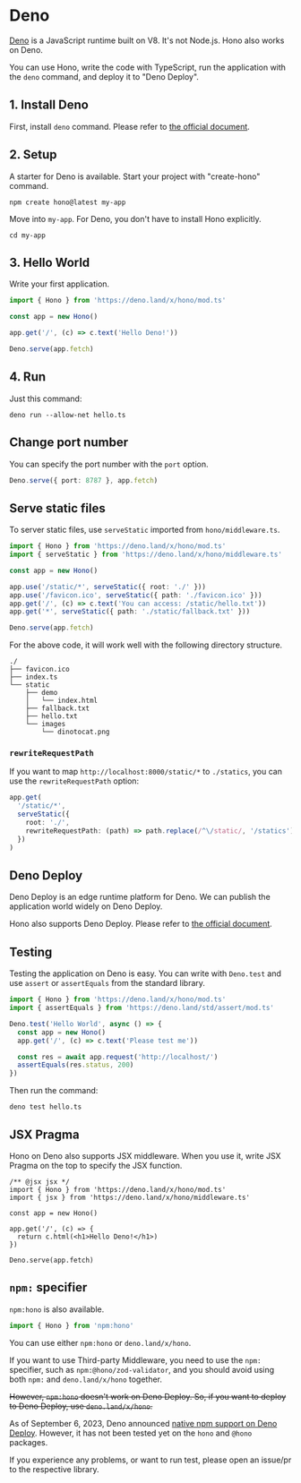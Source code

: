 # Deno

[Deno](https://deno.land/) is a JavaScript runtime built on V8. It's not Node.js.
Hono also works on Deno.

You can use Hono, write the code with TypeScript, run the application with the `deno` command, and deploy it to "Deno Deploy".

## 1. Install Deno

First, install `deno` command.
Please refer to [the official document](https://deno.land/manual/getting_started/installation).

## 2. Setup

A starter for Deno is available.
Start your project with "create-hono" command.

```
npm create hono@latest my-app
```

Move into `my-app`. For Deno, you don't have to install Hono explicitly.

```
cd my-app
```

## 3. Hello World

Write your first application.

```ts
import { Hono } from 'https://deno.land/x/hono/mod.ts'

const app = new Hono()

app.get('/', (c) => c.text('Hello Deno!'))

Deno.serve(app.fetch)
```

## 4. Run

Just this command:

```
deno run --allow-net hello.ts
```

## Change port number

You can specify the port number with the `port` option.

```ts
Deno.serve({ port: 8787 }, app.fetch)
```

## Serve static files

To server static files, use `serveStatic` imported from `hono/middleware.ts`.

```ts
import { Hono } from 'https://deno.land/x/hono/mod.ts'
import { serveStatic } from 'https://deno.land/x/hono/middleware.ts'

const app = new Hono()

app.use('/static/*', serveStatic({ root: './' }))
app.use('/favicon.ico', serveStatic({ path: './favicon.ico' }))
app.get('/', (c) => c.text('You can access: /static/hello.txt'))
app.get('*', serveStatic({ path: './static/fallback.txt' }))

Deno.serve(app.fetch)
```

For the above code, it will work well with the following directory structure.

```
./
├── favicon.ico
├── index.ts
└── static
    ├── demo
    │   └── index.html
    ├── fallback.txt
    ├── hello.txt
    └── images
        └── dinotocat.png
```

### `rewriteRequestPath`

If you want to map `http://localhost:8000/static/*` to `./statics`, you can use the `rewriteRequestPath` option:

```ts
app.get(
  '/static/*',
  serveStatic({
    root: './',
    rewriteRequestPath: (path) => path.replace(/^\/static/, '/statics'),
  })
)
```

## Deno Deploy

Deno Deploy is an edge runtime platform for Deno.
We can publish the application world widely on Deno Deploy.

Hono also supports Deno Deploy. Please refer to [the official document](https://deno.com).

## Testing

Testing the application on Deno is easy.
You can write with `Deno.test` and use `assert` or `assertEquals` from the standard library.

```ts
import { Hono } from 'https://deno.land/x/hono/mod.ts'
import { assertEquals } from 'https://deno.land/std/assert/mod.ts'

Deno.test('Hello World', async () => {
  const app = new Hono()
  app.get('/', (c) => c.text('Please test me'))

  const res = await app.request('http://localhost/')
  assertEquals(res.status, 200)
})
```

Then run the command:

```
deno test hello.ts
```

## JSX Pragma

Hono on Deno also supports JSX middleware.
When you use it, write JSX Pragma on the top to specify the JSX function.

```tsx
/** @jsx jsx */
import { Hono } from 'https://deno.land/x/hono/mod.ts'
import { jsx } from 'https://deno.land/x/hono/middleware.ts'

const app = new Hono()

app.get('/', (c) => {
  return c.html(<h1>Hello Deno!</h1>)
})

Deno.serve(app.fetch)
```

## `npm:` specifier

`npm:hono` is also available.

```ts
import { Hono } from 'npm:hono'
```

You can use either `npm:hono` or `deno.land/x/hono`.

If you want to use Third-party Middleware, you need to use the `npm:` specifier, such as `npm:@hono/zod-validator`, and you should avoid using both `npm:` and `deno.land/x/hono` together.

~~However, `npm:hono` doesn't work on Deno Deploy. So, if you want to deploy to Deno Deploy, use `deno.land/x/hono`.~~

As of September 6, 2023, Deno announced [native npm support on Deno Deploy](https://deno.com/blog/npm-on-deno-deploy). However, it has not been tested yet on the `hono` and `@hono` packages. 

If you experience any problems, or want to run test, please open an issue/pr to the respective library.
